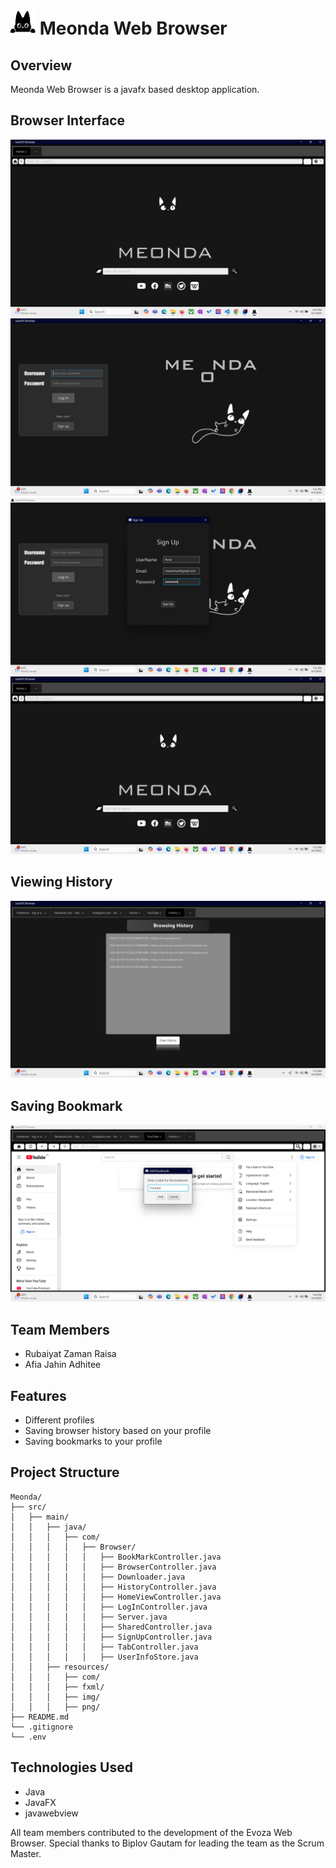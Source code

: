 
# <img src="src/main/resources/png/logo.png" alt="Meonda Logo" width="40" height="40"> Meonda Web Browser 

## Overview

Meonda Web Browser is a javafx based desktop application.

## Browser Interface

![Meonda Interface](BrowserInterface.png)
![Meonda Interface](SignUp.png)
![Meonda Interface](SignUp2.png)
![Meonda Interface2](BrowserInterface2.png)

## Viewing History
![Meonda Interface](BrowsingHistory.png)

## Saving Bookmark
![Saving Bookmark](Bookmarks.png)

## Team Members

- Rubaiyat Zaman Raisa
- Afia Jahin Adhitee
  
## Features

- Different profiles
- Saving browser history based on your profile
- Saving bookmarks to your profile


## Project Structure

```
Meonda/
├── src/
│   ├── main/
│   │   ├── java/
│   │   │   ├── com/
│   │   │   │   ├── Browser/
│   │   │   │   │   ├── BookMarkController.java
│   │   │   │   │   ├── BrowserController.java
│   │   │   │   │   ├── Downloader.java
│   │   │   │   │   ├── HistoryController.java
│   │   │   │   │   ├── HomeViewController.java
│   │   │   │   │   ├── LogInController.java
│   │   │   │   │   ├── Server.java
│   │   │   │   │   ├── SharedController.java
│   │   │   │   │   ├── SignUpController.java
│   │   │   │   │   ├── TabController.java
│   │   │   │   │   ├── UserInfoStore.java
│   │   ├── resources/
│   │   │   ├── com/
│   │   │   ├── fxml/
│   │   │   ├── img/
│   │   │   ├── png/ 
├── README.md
└── .gitignore
└── .env
```
## Technologies Used

- Java
- JavaFX
- javawebview


All team members contributed to the development of the Evoza Web Browser. Special thanks to Biplov Gautam for leading the team as the Scrum Master.

